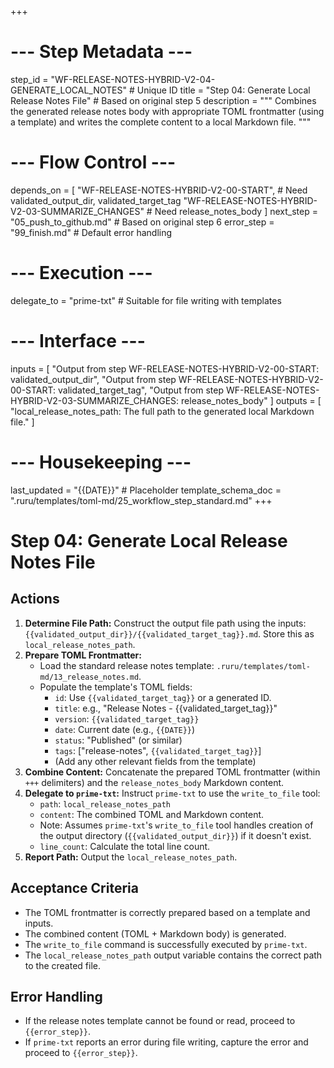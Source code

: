 +++
# --- Step Metadata ---
step_id = "WF-RELEASE-NOTES-HYBRID-V2-04-GENERATE_LOCAL_NOTES" # Unique ID
title = "Step 04: Generate Local Release Notes File" # Based on original step 5
description = """
Combines the generated release notes body with appropriate TOML frontmatter
(using a template) and writes the complete content to a local Markdown file.
"""

# --- Flow Control ---
depends_on = [
    "WF-RELEASE-NOTES-HYBRID-V2-00-START", # Need validated_output_dir, validated_target_tag
    "WF-RELEASE-NOTES-HYBRID-V2-03-SUMMARIZE_CHANGES" # Need release_notes_body
]
next_step = "05_push_to_github.md" # Based on original step 6
error_step = "99_finish.md" # Default error handling

# --- Execution ---
delegate_to = "prime-txt" # Suitable for file writing with templates

# --- Interface ---
inputs = [
    "Output from step WF-RELEASE-NOTES-HYBRID-V2-00-START: validated_output_dir",
    "Output from step WF-RELEASE-NOTES-HYBRID-V2-00-START: validated_target_tag",
    "Output from step WF-RELEASE-NOTES-HYBRID-V2-03-SUMMARIZE_CHANGES: release_notes_body"
]
outputs = [
    "local_release_notes_path: The full path to the generated local Markdown file."
]

# --- Housekeeping ---
last_updated = "{{DATE}}" # Placeholder
template_schema_doc = ".ruru/templates/toml-md/25_workflow_step_standard.md"
+++

# Step 04: Generate Local Release Notes File

## Actions

1.  **Determine File Path:** Construct the output file path using the inputs: `{{validated_output_dir}}/{{validated_target_tag}}.md`. Store this as `local_release_notes_path`.
2.  **Prepare TOML Frontmatter:**
    *   Load the standard release notes template: `.ruru/templates/toml-md/13_release_notes.md`.
    *   Populate the template's TOML fields:
        *   `id`: Use `{{validated_target_tag}}` or a generated ID.
        *   `title`: e.g., "Release Notes - {{validated_target_tag}}"
        *   `version`: `{{validated_target_tag}}`
        *   `date`: Current date (e.g., `{{DATE}}`)
        *   `status`: "Published" (or similar)
        *   `tags`: ["release-notes", `{{validated_target_tag}}`]
        *   (Add any other relevant fields from the template)
3.  **Combine Content:** Concatenate the prepared TOML frontmatter (within `+++` delimiters) and the `release_notes_body` Markdown content.
4.  **Delegate to `prime-txt`:** Instruct `prime-txt` to use the `write_to_file` tool:
    *   `path`: `local_release_notes_path`
    *   `content`: The combined TOML and Markdown content.
    *   Note: Assumes `prime-txt`'s `write_to_file` tool handles creation of the output directory (`{{validated_output_dir}}`) if it doesn't exist.
    *   `line_count`: Calculate the total line count.
5.  **Report Path:** Output the `local_release_notes_path`.

## Acceptance Criteria

*   The TOML frontmatter is correctly prepared based on a template and inputs.
*   The combined content (TOML + Markdown body) is generated.
*   The `write_to_file` command is successfully executed by `prime-txt`.
*   The `local_release_notes_path` output variable contains the correct path to the created file.

## Error Handling

*   If the release notes template cannot be found or read, proceed to `{{error_step}}`.
*   If `prime-txt` reports an error during file writing, capture the error and proceed to `{{error_step}}`.